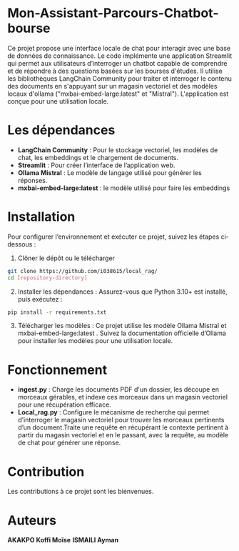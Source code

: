 # Mon-Assistant-Parcours-Chatbot-bourse
Ce projet propose une interface locale de chat pour interagir avec une base de données de connaissance. Le code implémente une application Streamlit qui permet aux utilisateurs d’interroger un chatbot capable de comprendre et de répondre à des questions  basées sur les bourses d'études. Il utilise les bibliothèques LangChain Community pour traiter et interroger le contenu des documents en s'appuyant sur un magasin vectoriel et des modèles locaux d'ollama ("mxbai-embed-large:latest" et "Mistral"). L'application est conçue pour une utilisation locale.
# Les dépendances 
- **LangChain Community** : Pour le stockage vectoriel, les modèles de chat, les embeddings et le chargement de documents.
- **Streamlit** : Pour créer l’interface de l’application web.
- **Ollama Mistral** : Le modèle de langage utilisé pour générer les réponses.
- **mxbai-embed-large:latest** : le modèle utilisé pour faire les embeddings

# Installation
Pour configurer l’environnement et exécuter ce projet, suivez les étapes ci-dessous :
1. Clôner le dépôt ou le télécharger
```bash 
git clone https://github.com/i038615/local_rag/
cd [repository-directory]
```
2. Installer les dépendances : 
 Assurez-vous que Python 3.10+ est installé, puis exécutez :
 ```bash
 pip install -r requirements.txt
 ```
3. Télécharger les modèles : Ce projet utilise les modèle Ollama Mistral et mxbai-embed-large:latest . Suivez la documentation officielle d’Ollama pour installer les modèles pour une utilisation locale.
</details>

# Fonctionnement
- **ingest.py** : Charge les documents PDF d'un dossier, les découpe en morceaux gérables, et indexe ces morceaux dans un magasin vectoriel pour une récupération efficace.
- **Local_rag.py** : Configure le mécanisme de recherche qui permet d’interroger le magasin vectoriel pour trouver les morceaux pertinents d’un document.Traite une requête en récupérant le contexte pertinent à partir du magasin vectoriel et en le passant, avec la requête, au modèle de chat pour générer une réponse.

# Contribution
Les contributions à ce projet sont les bienvenues.

# Auteurs 
**AKAKPO Koffi Moïse**
**ISMAILI Ayman**



